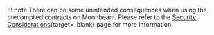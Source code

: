!!! note
    There can be some unintended consequences when using the precompiled contracts on Moonbeam. Please refer to the [Security Considerations](/builders/get-started/eth-compare/security/){target=\_blank} page for more information.